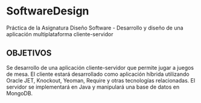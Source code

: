 # SoftwareDesign
Práctica de la Asignatura Diseño Software - Desarrollo y diseño de una aplicación multiplataforma cliente-servidor

OBJETIVOS
---------

Se desarrollo de una aplicación cliente-servidor que permite jugar a juegos de mesa. 
El cliente estará desarrollado como aplicación híbrida utilizando Oracle JET, Knockout,
Yeoman, Require y otras tecnologías relacionadas.
El servidor se implementará en Java y manipulará una base de datos en MongoDB.
